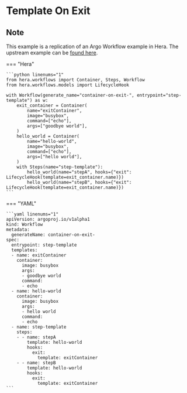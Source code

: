 # Template On Exit

## Note

This example is a replication of an Argo Workflow example in Hera.
The upstream example can be [found here](https://github.com/argoproj/argo-workflows/blob/main/examples/template-on-exit.yaml).




=== "Hera"

    ```python linenums="1"
    from hera.workflows import Container, Steps, Workflow
    from hera.workflows.models import LifecycleHook

    with Workflow(generate_name="container-on-exit-", entrypoint="step-template") as w:
        exit_container = Container(
            name="exitContainer",
            image="busybox",
            command=["echo"],
            args=["goodbye world"],
        )
        hello_world = Container(
            name="hello-world",
            image="busybox",
            command=["echo"],
            args=["hello world"],
        )
        with Steps(name="step-template"):
            hello_world(name="stepA", hooks={"exit": LifecycleHook(template=exit_container.name)})
            hello_world(name="stepB", hooks={"exit": LifecycleHook(template=exit_container.name)})
    ```

=== "YAML"

    ```yaml linenums="1"
    apiVersion: argoproj.io/v1alpha1
    kind: Workflow
    metadata:
      generateName: container-on-exit-
    spec:
      entrypoint: step-template
      templates:
      - name: exitContainer
        container:
          image: busybox
          args:
          - goodbye world
          command:
          - echo
      - name: hello-world
        container:
          image: busybox
          args:
          - hello world
          command:
          - echo
      - name: step-template
        steps:
        - - name: stepA
            template: hello-world
            hooks:
              exit:
                template: exitContainer
        - - name: stepB
            template: hello-world
            hooks:
              exit:
                template: exitContainer
    ```

